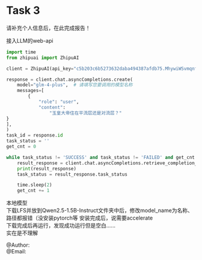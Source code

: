 # Task 3

请补充个人信息后，在此完成报告！

接入LLM的web-api  
~~~python
import time
from zhipuai import ZhipuAI

client = ZhipuAI(api_key="c5b203c6b5273632daba494387afdb75.MhywiWSvmqnf4DY4")  # 请填写您自己的APIKey

response = client.chat.asyncCompletions.create(
    model="glm-4-plus",  # 请填写您要调用的模型名称
    messages=[
        {
            "role": "user",
            "content":
                "玉皇大帝住在平流层还是对流层？"
}
],
)
task_id = response.id
task_status = ''
get_cnt = 0

while task_status != 'SUCCESS' and task_status != 'FAILED' and get_cnt <= 40:
    result_response = client.chat.asyncCompletions.retrieve_completion_result(id=task_id)
    print(result_response)
    task_status = result_response.task_status

    time.sleep(2)
    get_cnt += 1

~~~

本地模型  
下载LFS并放到Qwen2.5-1.5B-Instruct文件夹中后，修改model_name为名称、路径都报错（没安装pytorch等  安装完成后，说需要accelerate  
下载完成后再运行，发现成功运行但是空白......  
实在是不理解  

@Author:  
@Email:
